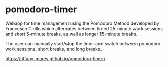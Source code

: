 # pomodoro-timer
Webapp for time management using the Pomodoro Method developed by Francesco Cirillo which alternates between timed 25-minute work sessions and short 5-minute breaks, as well as longer 15-minute breaks. 

The user can manually start/stop the timer and switch between pomodoro work sessions, short breaks, and long breaks.

https://tiffany-mares.github.io/pomodoro-timer/
